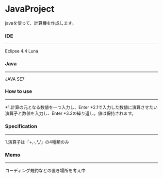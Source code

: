 # JavaProject
javaを使って、計算機を作成します。

### IDE
---
Eclipse 4.4 Luna

### Java
---
JAVA SE7

### How to use
---
*1.計算の元となる数値を一つ入力し、Enter
*2.1で入力した数値に演算させたい演算子と数値を入力し、Enter
*3.2の繰り返し。値は保持されます。

### Specification
---
1.演算子は「+,-,*,/」の4種類のみ

### Memo
---
コーディング規約などの置き場所を考え中
